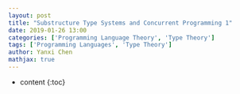 ```yaml
---
layout: post
title: "Substructure Type Systems and Concurrent Programming 1"
date: 2019-01-26 13:00
categories: ['Programming Language Theory', 'Type Theory'] 
tags: ['Programming Languages', 'Type Theory']
author: Yanxi Chen
mathjax: true
---
```


* content
{:toc}

<!--more-->
